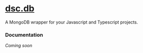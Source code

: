 # [dsc.db](https://www.npmjs.com/dsc.db)

A MongoDB wrapper for your Javascript and Typescript projects.

### Documentation

*Coming soon*